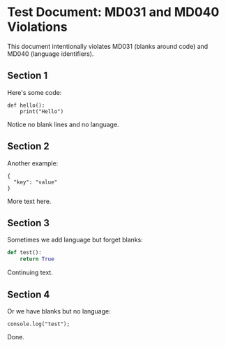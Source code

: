 # Test Document: MD031 and MD040 Violations

This document intentionally violates MD031 (blanks around code) and MD040 (language identifiers).

## Section 1

Here's some code:
```
def hello():
    print("Hello")
```
Notice no blank lines and no language.

## Section 2
Another example:
```
{
  "key": "value"
}
```
More text here.

## Section 3

Sometimes we add language but forget blanks:
```python
def test():
    return True
```
Continuing text.

## Section 4
Or we have blanks but no language:

```
console.log("test");
```

Done.
